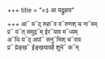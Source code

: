 +++
title = "०३ आ यद्रुहाव"

+++
आ᳓ य᳓द् रुहा᳓व व᳓रुणश् च ना᳓वम्  
प्र᳓ य᳓त् समुद्र᳓म् ईर᳓याव म᳓ध्यम्  
अ᳓धि य᳓द् अपां᳓ सनु᳓भिश् च᳓राव  
प्र᳓ प्रेङ्ख᳓ ईङ्खयावहै शुभे᳓ क᳓म्